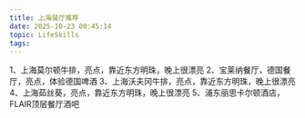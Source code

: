 ```yaml
---
title: 上海餐厅推荐
date: 2025-10-23 00:45:14
topic: LifeSkills
tags:
---
```


1、上海莫尔顿牛排，亮点，靠近东方明珠，晚上很漂亮
2、宝莱纳餐厅，德国餐厅，亮点，体验德国啤酒
3、上海沃夫冈牛排，亮点，靠近东方明珠，晚上很漂亮
4、上海茹丝葵，亮点，靠近东方明珠，晚上很漂亮
5、浦东丽思卡尔顿酒店，FLAIR顶层餐厅酒吧
